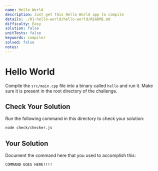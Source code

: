 ```yaml
---
name: Hello World
description: Just get this Hello World app to compile
details: ./01-hello-world/hello-world/README.md
difficulty: Easy
solution: false
unitTests: false
keywords: compiler
solved: false
notes:
---
```


# Hello World

Compile the `src/main.cpp` file into a binary called `hello` and run it. Make sure it is present in the root directory of the challenge.

## Check Your Solution

Run the following command in this directory to check your solution:

```bash
node check/checker.js
```

## Your Solution

Document the command here that you used to accomplish this:

```bash
COMMAND GOES HERE!!!!
```

